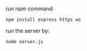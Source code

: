 run npm command:  
```
npm install express https ws 
```  
run the server by:  
```
node server.js
```